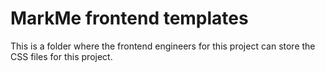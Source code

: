 <h1>MarkMe frontend templates</h1>

<p>This is a folder where the frontend engineers for this project can store the CSS files for this project.</p>
